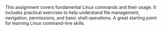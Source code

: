 This assignment covers fundamental Linux commands and their usage. It includes practical exercises to help understand file management, navigation, permissions, and basic shell operations.
A great starting point for learning Linux command-line skills.
